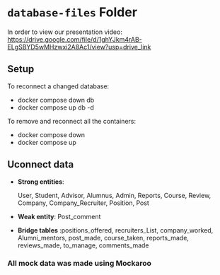 # `database-files` Folder

In order to view our presentation video: https://drive.google.com/file/d/1ghYJkm4rAB-ELgSBYD5wMHzwxi2A8Ac1/view?usp=drive_link

## Setup

To reconnect a changed database:

- docker compose down db
- docker compose up db -d

To remove and reconnect all the containers:

- docker compose down
- docker compose up

## Uconnect data

- **Strong entities**:

  User, Student, Advisor, Alumnus, Admin, Reports, Course, Review, Company, Company_Recruiter, Position, Post

- **Weak entity**:
  Post_comment

- **Bridge tables** :positions_offered, recruiters_List, company_worked, Alumni_mentors, post_made, course_taken, reports_made, reviews_made, to_manage, comments_made

### All mock data was made using Mockaroo
